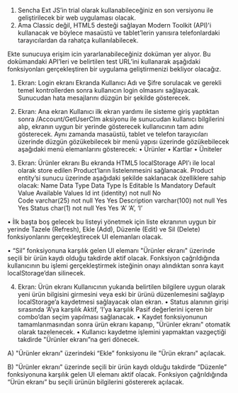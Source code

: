
1. Sencha Ext JS’in trial olarak kullanabileceğiniz en son versiyonu ile geliştirilecek bir web uygulaması olacak.
2. Ama Classic değil, HTML5 desteği sağlayan Modern Toolkit (API)'i kullanacak ve böylece masaüstü ve tablet’lerin yanısıra telefonlardaki tarayıcılardan da rahatça kullanılabilecek.
 
Ekte sunucuya erişim icin yararlanabileceğiniz doküman yer alıyor. Bu dokümandaki API’leri ve belirtilen test URL’ini kullanarak aşağıdaki fonksiyonları gerçekleştiren bir uygulama geliştirmenizi bekliyor olacağız.
 
1. Ekran: Login ekranı 
  Ekranda Kullanıcı Adı ve Şifre sorulacak ve gerekli temel kontrollerden sonra kullanıcın login olmasını sağlayacak. Sunucudan hata mesajlarını düzgün bir şekilde gösterecek.
 
2. Ekran: Ana ekran 
  Kullanıcı ilk ekran yardımı ile sisteme giriş yaptıktan sonra /Account/GetUserClm aksiyonu ile sunucudan kullanıcı bilgilerini alıp, ekranın uygun bir yerinde gösterecek kullanıcının tam adını gösterecek.
  Aynı zamanda masaüstü, tablet ve telefon tarayıcıları üzerinde düzgün gözükebilecek bir menü yapısı üzerinde gözükebilecek aşağıdaki menü elemanlarını gösterecek:
•	    Ürünler
•	    Kartlar
•	    Üniteler 
 
3. Ekran: Ürünler ekranı
  Bu ekranda HTML5 localStorage API’ı ile local olarak store edilen Product’ların listelenmesini sağlanacak. Product entity’si sunucu üzerinde aşağıdaki şekilde saklanacak özelliklere sahip olacak:
            Name                          Data Type                                             Data Type                 Is Editable                                         Is Mandatory              Default Value             Available Values
        Id                     int (identity)                       not null                No                                  
        Code                 varchar(25)                       not null                Yes                                 Yes
        Description varchar(100)                     not null                Yes                                 Yes
        Status               char(1)                             not null                Yes                                 Yes                   ‘A’                            ‘A’, ‘I’
 
•	İlk başta boş gelecek bu listeyi yönetmek için liste ekranının uygun bir yerinde Tazele (Refresh), Ekle (Add), Düzenle (Edit) ve Sil (Delete) fonksiyonlarını gerçekleştirecek UI elemanları olacak.
  
•	“Sil” fonksiyonuna karşılık gelen UI elemanı "Ürünler ekranı" üzerinde seçili bir ürün kaydı olduğu takdirde aktif olacak. Fonksiyon çağrıldığında kullanıcının bu işlemi gerçekleştirmek isteğinin onayı alındıktan sonra kayıt localStorage’dan silinecek.
 
4. Ekran: Ürün ekranı
  Kullanıcının yukarıda belirtilen bilgilere uygun olarak yeni ürün bilgisini girmesini veya eski bir ürünü düzenlemesini sağlayıp localStorage’a kaydetmesi sağlayacak olan ekran.
•	Status alanının girişi sırasında ‘A’ya karşılık Aktif, ‘I’ya karşılık Pasif değerlerini içeren bir combo’dan seçim yapılması sağlanacak.
•	Kaydet fonksiyonunun tamamlanmasından sonra ürün ekranı kapanıp, "Ürünler ekranı" otomatik olarak tazelenecek.
•	Kullanıcı kaydetme işlemini yapmaktan vazgeçtiği takdirde "Ürünler ekranı”na geri dönecek.
 
  A) "Ürünler ekranı" üzerindeki “Ekle” fonksiyonu ile "Ürün ekranı" açılacak.
      
  B) "Ürünler ekranı" üzerinde seçili bir ürün kaydı olduğu takdirde “Düzenle” fonksiyonuna karşılık gelen UI elemanı aktif olacak. Fonksiyon çağrıldığında “Ürün ekranı” bu seçili ürünün bilgilerini göstererek açılacak.
